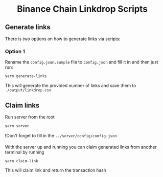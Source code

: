 <h1 align="center">Binance Chain Linkdrop Scripts</h1>

## Generate links

There is two options on how to generate links via scripts:

### Option 1

Rename the `config.json.sample` file to `config.json` and fill it in and then just run:

```sh
yarn generate-links
```

This will generate the provided number of links and save them to `./output/linkdrop.csv`

## Claim links

Run server from the root

```bash
yarn server
```

❗️Don't forget to fill in the `../server/config/config.json`

With the server up and running you can claim generated links from another terminal by running

```
yarn claim-link
```

This will claim link and return the transaction hash
